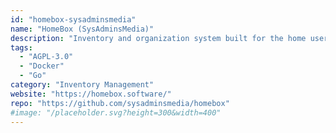 ```yaml
---
id: "homebox-sysadminsmedia"
name: "HomeBox (SysAdminsMedia)"
description: "Inventory and organization system built for the home user."
tags:
  - "AGPL-3.0"
  - "Docker"
  - "Go"
category: "Inventory Management"
website: "https://homebox.software/"
repo: "https://github.com/sysadminsmedia/homebox"
#image: "/placeholder.svg?height=300&width=400"
---
```


